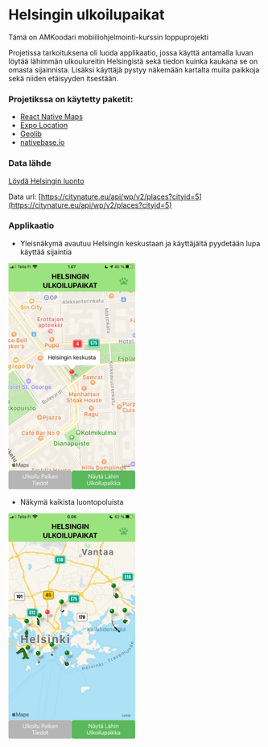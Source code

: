 # Helsingin ulkoilupaikat

Tämä on AMKoodari mobiiliohjelmointi-kurssin loppuprojekti

Projetissa tarkoituksena oli luoda applikaatio, jossa käyttä antamalla luvan löytää lähimmän ulkoulureitin Helsingistä sekä tiedon kuinka kaukana se on omasta sijainnista. Lisäksi käyttäjä pystyy näkemään kartalta muita paikkoja sekä niiden etäisyyden itsestään.

### Projetikssa on käytetty paketit:

- [React Native Maps](https://github.com/react-native-maps/react-native-maps)
- [Expo Location](https://www.npmjs.com/package/expo-location)
- [Geolib](https://www.npmjs.com/package/geolib)
- [nativebase.io](https://docs.nativebase.io/)


### Data lähde

[Löydä Helsingin luonto](https://citynature.eu/fi/helsinki/)

Data url: [https://citynature.eu/api/wp/v2/places?cityid=5](https://citynature.eu/api/wp/v2/places?cityid=5)


### Applikaatio

- Yleisnäkymä avautuu Helsingin keskustaan ja käyttäjältä pyydetään lupa käyttää sijaintia

<img src="https://github.com/Hattusin/Mobile_app/blob/master/outdoor_finder/images/helsinginkeskusta.png" width="50%" height="50%">

- Näkymä kaikista luontopoluista

<img src="https://github.com/Hattusin/Mobile_app/blob/master/outdoor_finder/images/view_outdoorplaces.png" width="50%" height="50%">



